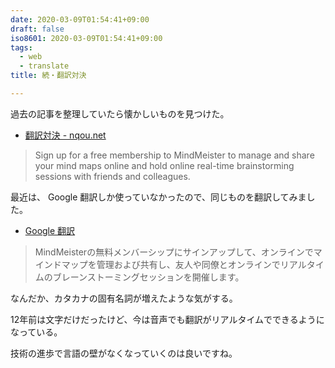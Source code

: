 ```yaml
---
date: 2020-03-09T01:54:41+09:00
draft: false
iso8601: 2020-03-09T01:54:41+09:00
tags:
  - web
  - translate
title: 続・翻訳対決

---
```


過去の記事を整理していたら懐かしいものを見つけた。

- [翻訳対決 - nqou.net](/2008/01/21/141901/)

> Sign up for a free membership to MindMeister to manage and share your mind maps online and hold online real-time brainstorming sessions with friends and colleagues.

最近は、 Google 翻訳しか使っていなかったので、同じものを翻訳してみました。

- [Google 翻訳](https://translate.google.com)

> MindMeisterの無料メンバーシップにサインアップして、オンラインでマインドマップを管理および共有し、友人や同僚とオンラインでリアルタイムのブレーンストーミングセッションを開催します。

なんだか、カタカナの固有名詞が増えたような気がする。

12年前は文字だけだったけど、今は音声でも翻訳がリアルタイムでできるようになっている。

技術の進歩で言語の壁がなくなっていくのは良いですね。

